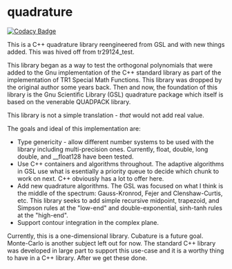 # quadrature

[![Codacy Badge](https://api.codacy.com/project/badge/Grade/5e3495d8c4004bc5a7ec7e25c65a98f8)](https://app.codacy.com/app/emsr/quadrature?utm_source=github.com&utm_medium=referral&utm_content=emsr/quadrature&utm_campaign=Badge_Grade_Dashboard)

This is a C++ quadrature library reengineered from GSL and with new things added.  This was hived off from tr29124_test.

This library began as a way to test the orthogonal polynomials that were added to the Gnu implementation of the C++ standard library as part of the implementation of TR1 Special Math Functions.  This library was dropped by the original author some years back.  Then and now, the foundation of this library is the Gnu Scientific Library (GSL) quadrature package which itself is based on the venerable QUADPACK library.

This library is not a simple translation - *that* would not add real value.

The goals and ideal of this implementation are:
- Type genericity - allow different number systems to be used with the library including multi-precision ones.  Currently, float, double, long double, and __float128 have been tested.
- Use C++ containers and algorithms throughout. The adaptive algorithms in GSL use what is esentially a priority queue to decide which chunk to work on next.  C++ obviously has a lot to offer here.
- Add new quadrature algorithms.  The GSL was focused on what I think is the middle of the spectrum: Gauss-Kronrod, Fejer and Clenshaw-Curtis, etc. This library seeks to add simple recursive midpoint, trapezoid, and Simpson rules at the "low-end" and double-exponential, sinh-tanh rules at the "high-end".
- Support contour integration in the complex plane.

Currently, this is a one-dimensional library.  Cubature is a future goal.  Monte-Carlo is another subject left out for now.  The standard C++ <random> library was developed in large part to support this use-case and it is a worthy thing to have in a C++ library.  After we get these done.

